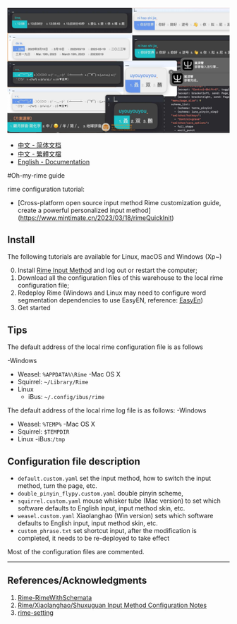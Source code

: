 
![style](demo.jpg)

- [中文 - 简体文档](README.md)
- [中文 - 繁體文檔](README_zh-CHT.md)
- [English - Documentation](README_en.md)

#Oh-my-rime guide

rime configuration tutorial:
- [Cross-platform open source input method Rime customization guide, create a powerful personalized input method] (https://www.mintimate.cn/2023/03/18/rimeQuickInit)

## Install

The following tutorials are available for Linux, macOS and Windows (Xp~)

0. Install [Rime Input Method](https://rime.im/) and log out or restart the computer;
1. Download all the configuration files of this warehouse to the local rime configuration file;
2. Redeploy Rime (Windows and Linux may need to configure word segmentation dependencies to use EasyEN, reference: [EasyEn](https://github.com/BlindingDark/rime-easy-en))
3. Get started

## Tips
The default address of the local rime configuration file is as follows

-Windows
  - Weasel: `%APPDATA%\Rime`
-Mac OS X
  - Squirrel: `~/Library/Rime`
- Linux
  - iBus: `~/.config/ibus/rime`
  
The default address of the local rime log file is as follows:
-Windows
  - Weasel: `%TEMP%`
-Mac OS X
  - Squirrel: `$TEMPDIR`
- Linux
  -iBus:`/tmp`



## Configuration file description

- `default.custom.yaml` set the input method, how to switch the input method, turn the page, etc.
- `double_pinyin_flypy.custom.yaml` double pinyin scheme,
- `squirrel.custom.yaml` mouse whisker tube (Mac version) to set which software defaults to English input, input method skin, etc.
- `weasel.custom.yaml` Xiaolanghao (Win version) sets which software defaults to English input, input method skin, etc.
- `custom_phrase.txt` set shortcut input, after the modification is completed, it needs to be re-deployed to take effect

Most of the configuration files are commented.

------


## References/Acknowledgments

1. [Rime-RimeWithSchemata](https://github.com/rime/home/wiki/RimeWithSchemata)
2. [Rime/Xiaolanghao/Shuxuguan Input Method Configuration Notes](https://chenhe.me/post/oh-my-rime)
3. [rime-setting](https://github.com/Iorest/rime-setting)
